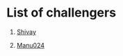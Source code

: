 # List of challengers
1. [Shivay](https://github.com/shivaylamba)

2. [Manu024](https://github.com/Manu024)
